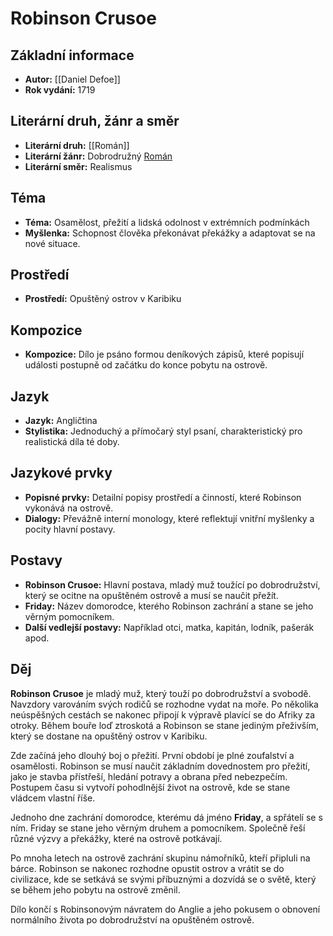 # Robinson Crusoe

## Základní informace

- **Autor:** [[Daniel Defoe]]
- **Rok vydání:** 1719

## Literární druh, žánr a směr 

- **Literární druh:** [[Román]]
- **Literární žánr:** Dobrodružný [Román](Román.md)
- **Literární směr:** Realismus

## Téma 

- **Téma:** Osamělost, přežití a lidská odolnost v extrémních podmínkách
- **Myšlenka:** Schopnost člověka překonávat překážky a adaptovat se na nové situace.

## Prostředí 

- **Prostředí:** Opuštěný ostrov v Karibiku

## Kompozice 

- **Kompozice:** Dílo je psáno formou deníkových zápisů, které popisují události postupně od začátku do konce pobytu na ostrově.

## Jazyk 

- **Jazyk:** Angličtina
- **Stylistika:** Jednoduchý a přímočarý styl psaní, charakteristický pro realistická díla té doby.

## Jazykové prvky 

- **Popisné prvky:** Detailní popisy prostředí a činností, které Robinson vykonává na ostrově.
- **Dialogy:** Převážně interní monology, které reflektují vnitřní myšlenky a pocity hlavní postavy.

## Postavy 

- **Robinson Crusoe:** Hlavní postava, mladý muž toužící po dobrodružství, který se ocitne na opuštěném ostrově a musí se naučit přežít.
- **Friday:** Název domorodce, kterého Robinson zachrání a stane se jeho věrným pomocníkem.
- **Další vedlejší postavy:** Například otci, matka, kapitán, lodník, pašerák apod.

## Děj

**Robinson Crusoe** je mladý muž, který touží po dobrodružství a svobodě. Navzdory varováním svých rodičů se rozhodne vydat na moře. Po několika neúspěšných cestách se nakonec připojí k výpravě plavící se do Afriky za otroky. Během bouře loď ztroskotá a Robinson se stane jediným přeživším, který se dostane na opuštěný ostrov v Karibiku.

Zde začíná jeho dlouhý boj o přežití. První období je plné zoufalství a osamělosti. Robinson se musí naučit základním dovednostem pro přežití, jako je stavba přístřeší, hledání potravy a obrana před nebezpečím. Postupem času si vytvoří pohodlnější život na ostrově, kde se stane vládcem vlastní říše.

Jednoho dne zachrání domorodce, kterému dá jméno **Friday**, a spřátelí se s ním. Friday se stane jeho věrným druhem a pomocníkem. Společně řeší různé výzvy a překážky, které na ostrově potkávají.

Po mnoha letech na ostrově zachrání skupinu námořníků, kteří připluli na bárce. Robinson se nakonec rozhodne opustit ostrov a vrátit se do civilizace, kde se setkává se svými příbuznými a dozvídá se o světě, který se během jeho pobytu na ostrově změnil.

Dílo končí s Robinsonovým návratem do Anglie a jeho pokusem o obnovení normálního života po dobrodružství na opuštěném ostrově.